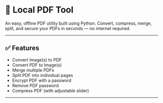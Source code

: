 # 📄 Local PDF Tool

An easy, offline PDF utility built using Python. Convert, compress, merge, split, and secure your PDFs in seconds — no internet required.

---

## ✅ Features

- Convert Image(s) to PDF  
- Convert PDF to Image(s)  
- Merge multiple PDFs  
- Split PDF into individual pages  
- Encrypt PDF with a password  
- Remove PDF password  
- Compress PDF (with adjustable slider)

---


